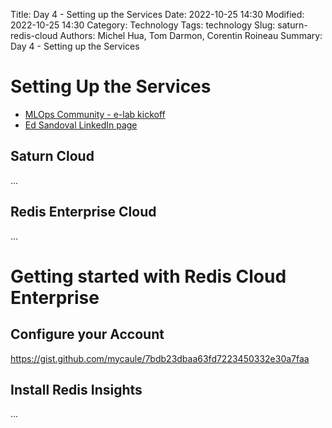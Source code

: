 Title: Day 4 - Setting up the Services
Date: 2022-10-25 14:30
Modified: 2022-10-25 14:30
Category: Technology
Tags: technology
Slug: saturn-redis-cloud
Authors: Michel Hua, Tom Darmon, Corentin Roineau
Summary: Day 4 - Setting up the Services

# Setting Up the Services

- [MLOps Community - e-lab kickoff](www.youtube.com/watch?v=uS9ZGi8RyPM)
- [Ed Sandoval LinkedIn page](https://www.linkedin.com/in/edsandovaluk/)

## Saturn Cloud

...

## Redis Enterprise Cloud

...


# Getting started with Redis Cloud Enterprise

## Configure your Account

https://gist.github.com/mycaule/7bdb23dbaa63fd7223450332e30a7faa

## Install Redis Insights

...